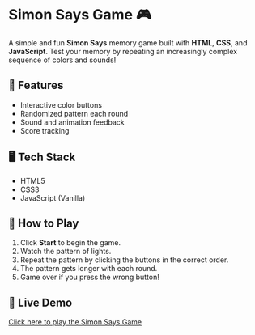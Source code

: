 # Simon Says Game 🎮

A simple and fun **Simon Says** memory game built with **HTML**, **CSS**, and **JavaScript**. Test your memory by repeating an increasingly complex sequence of colors and sounds!

## 🚀 Features
- Interactive color buttons
- Randomized pattern each round
- Sound and animation feedback
- Score tracking

## 🖥️ Tech Stack
- HTML5
- CSS3
- JavaScript (Vanilla)


## 🎯 How to Play
1. Click **Start** to begin the game.
2. Watch the pattern of lights.
3. Repeat the pattern by clicking the buttons in the correct order.
4. The pattern gets longer with each round.
5. Game over if you press the wrong button!

## 🔗 Live Demo

[Click here to play the Simon Says Game](https://yourusername.github.io/simon-says-game/)
   
